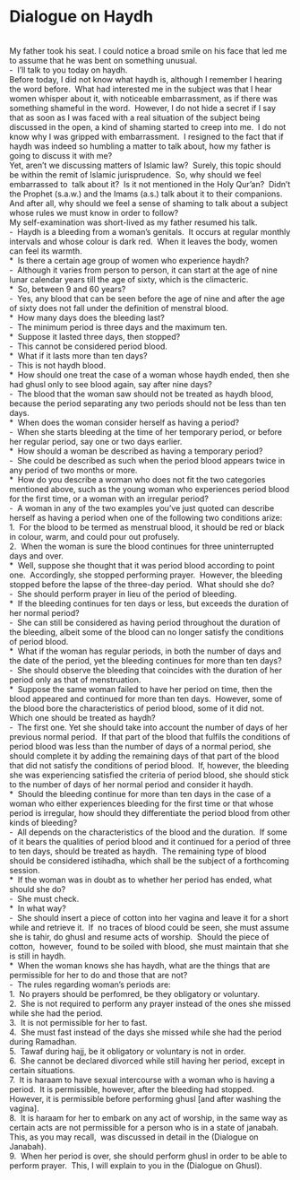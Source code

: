 Dialogue on Haydh
=================

   
 My father took his seat. I could notice a broad smile on his face that
led me to assume that he was bent on something unusual.  
 -  I’ll talk to you today on haydh.   
 Before today, I did not know what haydh is, although I remember I
hearing the word before.  What had interested me in the subject was that
I hear women whisper about it, with noticeable embarrassment, as if
there was something shameful in the word.  However, I do not hide a
secret if I say that as soon as I was faced with a real situation of the
subject being discussed in the open, a kind of shaming started to creep
into me.  I do not know why I was gripped with embarrassment.  I
resigned to the fact that if haydh was indeed so humbling a matter to
talk about, how my father is going to discuss it with me?  
 Yet, aren’t we discussing matters of Islamic law?  Surely, this topic
should be within the remit of Islamic jurisprudence.  So, why should we
feel embarrassed to  talk about it?  Is it not mentioned in the Holy
Qur’an?  Didn’t the Prophet (s.a.w.) and the Imams (a.s.) talk about it
to their companions.  And after all, why should we feel a sense of
shaming to talk about a subject whose rules we must know in order to
follow?  
 My self-examination was short-lived as my father resumed his talk.  
 -  Haydh is a bleeding from a woman’s genitals.  It occurs at regular
monthly intervals and whose colour is dark red.  When it leaves the
body, women can feel its warmth.  
 \*  Is there a certain age group of women who experience haydh?  
 -  Although it varies from person to person, it can start at the age of
nine lunar calendar years till the age of sixty, which is the
climacteric.   
 \*  So, between 9 and 60 years?  
 -  Yes, any blood that can be seen before the age of nine and after the
age of sixty does not fall under the definition of menstral blood.  
 \*  How many days does the bleeding last?  
 -  The minimum period is three days and the maximum ten.  
 \*  Suppose it lasted three days, then stopped?  
 -  This cannot be considered period blood.  
 \*  What if it lasts more than ten days?  
 -  This is not haydh blood.  
 \*  How should one treat the case of a woman whose haydh ended, then
she had ghusl only to see blood again, say after nine days?  
 -  The blood that the woman saw should not be treated as haydh blood,
because the period separating any two periods should not be less than
ten days.  
 \*  When does the woman consider herself as having a period?  
 -  When she starts bleeding at the time of her temporary period, or
before her regular period, say one or two days earlier.        
 \*  How should a woman be described as having a temporary period?  
 -  She could be described as such when the period blood appears twice
in any period of two months or more.  
 \*  How do you describe a woman who does not fit the two categories
mentioned above, such as the young woman who experiences period blood
for the first time, or a woman with an irregular period?  
 -  A woman in any of the two examples you’ve just quoted can describe
herself as having a period when one of the following two conditions
arize:  
 1.  For the blood to be termed as menstrual blood, it should be red or
black in colour, warm, and could pour out profusely.  
 2.  When the woman is sure the blood continues for three uninterrupted
days and over.     
 \*  Well, suppose she thought that it was period blood according to
point one.  Accordingly, she stopped performing prayer.  However, the
bleeding stopped before the lapse of the three-day period.  What should
she do?  
 -  She should perform prayer in lieu of the period of bleeding.  
 \*  If the bleeding continues for ten days or less, but exceeds the
duration of her normal period?  
 -  She can still be considered as having period throughout the duration
of the bleeding, albeit some of the blood can no longer satisfy the
conditions of period blood.  
 \*  What if the woman has regular periods, in both the number of days
and the date of the period, yet the bleeding continues for more than ten
days?  
 -  She should observe the bleeding that coincides with the duration of
her period only as that of menstruation.  
 \*  Suppose the same woman failed to have her period on time, then the
blood appeared and continued for more than ten days.  However, some of
the blood bore the characteristics of period blood, some of it did not. 
Which one should be treated as haydh?  
 -  The first one. Yet she should take into account the number of days
of her previous normal period.  If that part of the blood that fulfils
the conditions of period blood was less than the number of days of a
normal period, she should complete it by adding the remaining days of
that part of the blood that did not satisfy the conditions of period
blood.  If, however, the bleeding she was experiencing satisfied the
criteria of period blood, she should stick to the number of days of her
normal period and consider it haydh.  
 \*  Should the bleeding continue for more than ten days in the case of
a woman who either experiences bleeding for the first time or that whose
period is irregular, how should they differentiate the period blood from
other kinds of bleeding?  
 -  All depends on the characteristics of the blood and the duration. 
If some of it bears the qualities of period blood and it continued for a
period of three to ten days, should be treated as haydh.  The remaining
type of blood should be considered istihadha, which shall be the subject
of a forthcoming session.     
 \*  If the woman was in doubt as to whether her period has ended, what
should she do?  
 -  She must check.  
 \*  In what way?  
 -  She should insert a piece of cotton into her vagina and leave it for
a short while and retrieve it.  If  no traces of blood could be seen,
she must assume she is tahir, do ghusl and resume acts of worship. 
Should the piece of cotton,  however,  found to be soiled with blood,
she must maintain that she is still in haydh.  
 \*  When the woman knows she has haydh, what are the things that are
permissible for her to do and those that are not?  
 -  The rules regarding woman’s periods are:  
 1.  No prayers should be perfomred, be they obligatory or voluntary.  
 2.  She is not required to perform any prayer instead of the ones she
missed while she had the period.  
 3.  It is not permissible for her to fast.  
 4.  She must fast instead of the days she missed while she had the
period during Ramadhan.  
 5.  Tawaf during hajj, be it obligatory or voluntary is not in order.  
 6.  She cannot be declared divorced while still having her period,
except in certain situations.  
 7.  It is haraam to have sexual intercourse with a woman who is having
a period.  It is permissible, however, after the bleeding had stopped. 
However, it is permissible before performing ghusl [and after washing
the vagina].  
 8.  It is haraam for her to embark on any act of worship, in the same
way as certain acts are not permissible for a person who is in a state
of janabah.   This, as you may recall,  was discussed in detail in the
(Dialogue on Janabah).  
 9.  When her period is over, she should perform ghusl in order to be
able to perform prayer.  This, I will explain to you in the (Dialogue on
Ghusl).


